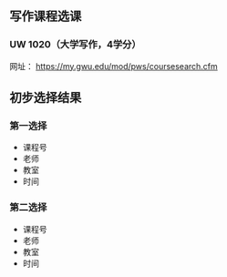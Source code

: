 ## 写作课程选课
### UW 1020（大学写作，4学分）  
网址： https://my.gwu.edu/mod/pws/coursesearch.cfm
## 初步选择结果
### 第一选择
- 课程号 
- 老师 
- 教室 
- 时间 

### 第二选择
- 课程号 
- 老师 
- 教室 
- 时间 
